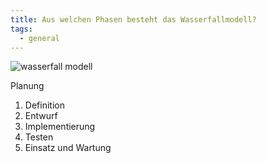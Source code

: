 ```yaml
---
title: Aus welchen Phasen besteht das Wasserfallmodell?
tags:
  - general
---
```

![wasserfall modell]()

Planung

1. Definition
2. Entwurf
3. Implementierung
4. Testen
5. Einsatz und Wartung
